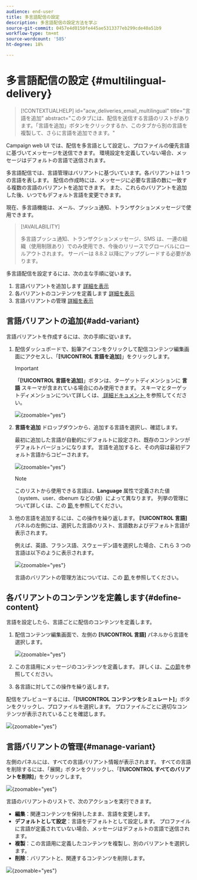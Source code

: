 ```yaml
---
audience: end-user
title: 多言語配信の設定
description: 多言語配信の設定方法を学ぶ
source-git-commit: 0457e4d0150fe445ae5313377eb299cde40a51b9
workflow-type: tm+mt
source-wordcount: '585'
ht-degree: 18%

---
```


# 多言語配信の設定 {#multilingual-delivery}

>[!CONTEXTUALHELP]
>id="acw_deliveries_email_multilingual"
>title="言語を追加"
>abstract="このタブには、配信を送信する言語のリストがあります。「言語を追加」ボタンをクリックするか、このタブから別の言語を複製して、さらに言語を追加できます。"

Campaign web UI では、配信を多言語として設定し、プロファイルの優先言語に基づいてメッセージを送信できます。 環境設定を定義していない場合、メッセージはデフォルトの言語で送信されます。

多言語配信では、言語管理はバリアントに基づいています。各バリアントは 1 つの言語を表します。 配信の作成時には、メッセージに必要な言語の数に一致する複数の言語のバリアントを追加できます。 また、これらのバリアントを追加した後、いつでもデフォルト言語を変更できます。

現在、多言語機能は、メール、プッシュ通知、トランザクションメッセージで使用できます。

>[!AVAILABILITY]
>
>多言語プッシュ通知、トランザクションメッセージ、SMS は、一連の組織（使用制限あり）でのみ使用でき、今後のリリースでグローバルにロールアウトされます。 サーバーは 8.8.2 以降にアップグレードする必要があります。

多言語配信を設定するには、次の主な手順に従います。

1. 言語バリアントを追加します [ 詳細を表示 ](#add-variant)
1. 各バリアントのコンテンツを定義します [ 詳細を表示 ](#define-content)
1. 言語バリアントの管理 [ 詳細を表示 ](#manage-variant)

## 言語バリアントの追加{#add-variant}

言語バリアントを作成するには、次の手順に従います。

1. 配信ダッシュボードで、鉛筆アイコンをクリックして配信コンテンツ編集画面にアクセスし、「**[!UICONTROL 言語を追加]**」をクリックします。

   >[!IMPORTANT]
   >
   >「**[!UICONTROL 言語を追加]**」ボタンは、ターゲットディメンションに **言語** スキーマが含まれている場合にのみ使用できます。 スキーマとターゲットディメンションについて詳しくは、[ 詳細ドキュメント ](../audience/targeting-dimensions.md) を参照してください。

   ![](assets/edit-content_2.png){zoomable="yes"}

1. **言語を追加** ドロップダウンから、追加する言語を選択し、確認します。

   最初に追加した言語が自動的にデフォルトに設定され、既存のコンテンツがデフォルトバージョンになります。 言語を追加すると、その内容は最初デフォルト言語からコピーされます。

   ![](assets/edit-content_3.png){zoomable="yes"}

   >[!NOTE]
   >
   >このリストから使用できる言語は、**Language** 属性で定義された値（system、user、dbenum などの値）によって異なります。 列挙の管理について詳しくは、この [ 節 ](../administration/enumerations.md) を参照してください。

1. 他の言語を追加するには、この操作を繰り返します。 **[!UICONTROL 言語]** パネルの左側には、選択した言語のリスト、言語数およびデフォルト言語が表示されます。

   例えば、英語、フランス語、スウェーデン語を選択した場合、これら 3 つの言語は以下のように表示されます。

   ![](assets/edit-content_9.png){zoomable="yes"}

   言語のバリアントの管理方法については、この [ 節 ](#manage-variant) を参照してください。

## 各バリアントのコンテンツを定義します{#define-content}

言語を設定したら、言語ごとに配信のコンテンツを定義します。

1. 配信コンテンツ編集画面で、左側の **[!UICONTROL 言語]** パネルから言語を選択します。

   ![](assets/edit-content_11.png){zoomable="yes"}

1. この言語用にメッセージのコンテンツを定義します。 詳しくは、[この節](../msg/create-deliveries.md)を参照してください。

1. 各言語に対してこの操作を繰り返します。

<!--
>[!BEGINTABS]

>[!TAB Email delivery]

1. From the delivery content edition screen, choose a language and click the **[!UICONTROL Edit email body]** button. You can also hover over the email preview and select **[!UICONTROL Open email designer]**.

    ![](assets/edit-content_11.png){zoomable="yes"}

1. Define the content of your email for this language. [Read more](../email/get-started-email-designer.md#start-authoring)

1. Repeat this operation for each language.

>[!TAB SMS delivery]

1. From the delivery content edition screen, choose a language.

1. Edit the content of the SMS message for this language. [Read more](../sms/create-sms.md)

    ![](assets/edit-content_11-sms.png){zoomable="yes"}

1. Repeat this operation for each language.

>[!ENDTABS]

-->

配信をプレビューするには、「**[!UICONTROL コンテンツをシミュレート]**」ボタンをクリックし、プロファイルを選択します。 プロファイルごとに適切なコンテンツが表示されていることを確認します。

![](assets/edit-content_5.png){zoomable="yes"}

## 言語バリアントの管理{#manage-variant}

左側のパネルには、すべての言語バリアント情報が表示されます。 すべての言語を削除するには、「展開」ボタンをクリックし、「**[!UICONTROL すべてのバリアントを削除]**」をクリックします。

![](assets/edit-content_13.png){zoomable="yes"}

言語のバリアントのリストで、次のアクションを実行できます。

* **編集**：関連コンテンツを保持したまま、言語を変更します。
* **デフォルトとして設定**：言語をデフォルトとして設定します。 プロファイルに言語が定義されていない場合、メッセージはデフォルトの言語で送信されます。
* **複製**：この言語用に定義したコンテンツを複製し、別のバリアントを選択します。
* **削除**：バリアントと、関連するコンテンツを削除します。

![](assets/edit-content_13-sms.png){zoomable="yes"}

